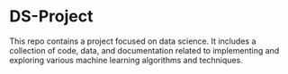 # DS-Project
This repo contains a project focused on data science. It includes a collection of code, data, and documentation related to implementing and exploring various machine learning algorithms and techniques.
